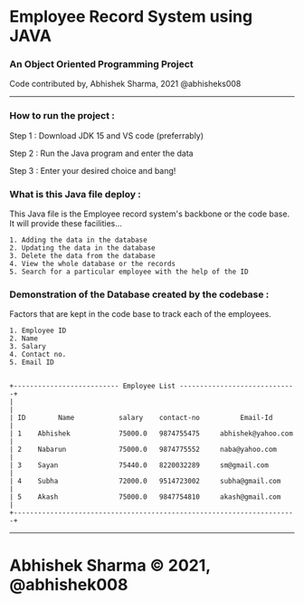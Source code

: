 # Employee Record System using JAVA
### An Object Oriented Programming Project
Code contributed by, Abhishek Sharma, 2021 @abhisheks008
*****************************************************************
### How to run the project :
Step 1 : Download JDK 15 and VS code (preferrably)

Step 2 : Run the Java program and enter the data

Step 3 : Enter your desired choice and bang!

### What is this Java file deploy :
This Java file is the Employee record system's backbone or the code base. It will provide these facilities...
```
1. Adding the data in the database
2. Updating the data in the database
3. Delete the data from the database
4. View the whole database or the records
5. Search for a particular employee with the help of the ID
```

### Demonstration of the Database created by the codebase :
Factors that are kept in the code base to track each of the employees.
```
1. Employee ID
2. Name
3. Salary
4. Contact no.
5. Email ID


+-------------------------- Employee List -----------------------------+
|                                                                      |
| ID        Name           salary    contact-no          Email-Id      |
| 1    Abhishek            75000.0   9874755475     abhishek@yahoo.com |
| 2    Nabarun             75000.0   9874775552     naba@yahoo.com     |
| 3    Sayan               75440.0   8220032289     sm@gmail.com       |
| 4    Subha               72000.0   9514723002     subha@gmail.com    |
| 5    Akash               75000.0   9847754810     akash@gmail.com    |
+----------------------------------------------------------------------+
```

******************************************************************

# Abhishek Sharma :copyright: 2021, @abhishek008
